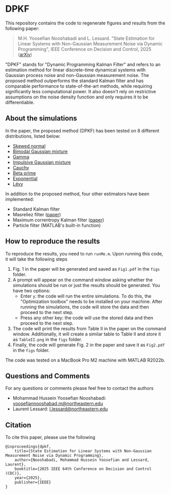 # DPKF
This repository contains the code to regenerate figures and results from the following paper:
>M.H. Yoosefian Nooshabadi and L. Lessard.
"State Estimation for Linear Systems with Non-Gaussian Measurement Noise via Dynamic Programming", IEEE Conference on Decision and Control, 2025 ([arXiv](linkToArxiv)) 

"DPKF" stands for "Dynamic Programming Kalman Filter" and refers to an estimation method for linear discrete-time dynamical systems with Gaussian process noise and non-Gaussian measurement noise. The proposed method outperforms the standard Kalman filter and has comparable performance to state-of-the-art methods, while requiring significantly less computational power. It also doesn't rely on restrictive assumptions on the noise density function and only requires it to be differentiable.

## About the simulations 
In the paper, the proposed method (DPKF) has been tested on 8 different distributions, listed below:
- [Skewed normal](https://en.wikipedia.org/wiki/Skew_normal_distribution)
- [Bimodal Gaussian mixture](https://en.wikipedia.org/wiki/Mixture_distribution)
- [Gamma](https://en.wikipedia.org/wiki/Gamma_distribution)
- [Impulsive Gaussian mixture](https://en.wikipedia.org/wiki/Mixture_distribution)
- [Cauchy](https://en.wikipedia.org/wiki/Cauchy_distribution)
- [Beta prime](https://en.wikipedia.org/wiki/Beta_prime_distribution)
- [Exponential](https://en.wikipedia.org/wiki/Exponential_distribution)
- [Lévy](https://en.wikipedia.org/wiki/L%C3%A9vy_distribution)

In addition to the proposed method, four other estimators have been implemented:
- Standard Kalman filter
- Masreliez filter ([paper](https://ieeexplore.ieee.org/abstract/document/1100882))
- Maximum correntropy Kalman filter ([paper](https://www.sciencedirect.com/science/article/pii/S000510981630396X?casa_token=Y8N0SfFWiLYAAAAA:dVQfe5rrev0-yUC6_nCXLk0XEYy3VGdbefscJoVFwLyFHd8fW1UFZLHzvmK8NhqvupWWE4XMpg))
- Particle filter (MATLAB's built-in function)

## How to reproduce the results
To reproduce the results, you need to run `runMe.m`. Upon running this code, it will take the following steps
1. Fig. 1 in the paper will be generated and saved as `Fig1.pdf` in the `figs` folder.
2. A prompt will appear on the command window asking whether the simulations should be run or just the results should be generated. You have two options:
   - Enter `y`: the code will run the entire simulations. To do this, the "Optimization toolbox" needs to be installed on your machine. After      running the simulations, the code will store the data and then proceed to the next step.
   - Press any other key: the code will use the stored data and then proceed to the next step.
3. The code will print the results from Table II in the paper on the command window. Additionally, it will create a similar table to Table II and store it as `TableII.png` in the `figs` folder.
4. Finally, the code will generate Fig. 2 in the paper and save it as `Fig2.pdf` in the `figs` folder.

The code was tested on a MacBook Pro M2 machine with MATLAB R2022b. 

## Questions and Comments
For any questions or comments please feel free to contact the authors
- Mohammad Hussein Yoosefian Nooshabadi: yoosefiannooshabad.m@northeastern.edu
- Laurent Lessard: l.lessard@northeastern.edu

## Citation
To cite this paper, please use the following
```
@inproceedings{dpkf,
    title={State Estimation for Linear Systems with Non-Gaussian Measurement Noise via Dynamic Programming}, 
    author={Nooshabadi, Mohammad Hussein Yoosefian and Lessard, Laurent},
    booktitle={2025 IEEE 64th Conference on Decision and Control (CDC)},
    year={2025},
    publisher={IEEE}
}
```






  
